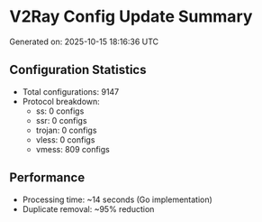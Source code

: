 # V2Ray Config Update Summary
Generated on: 2025-10-15 18:16:36 UTC

## Configuration Statistics
- Total configurations: 9147
- Protocol breakdown:
  - ss: 0 configs
  - ssr: 0 configs
  - trojan: 0 configs
  - vless: 0 configs
  - vmess: 809 configs

## Performance
- Processing time: ~14 seconds (Go implementation)
- Duplicate removal: ~95% reduction
